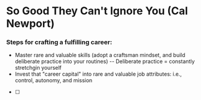# So Good They Can't Ignore You (Cal Newport)

### Steps for crafting a fulfilling career:
- Master rare and valuable skills (adopt a craftsman mindset, and build deliberate practice into your routines)
-- Deliberate practice = constantly stretchgin yourself
- Invest that "career capital" into rare and valuable job attributes: i.e., control, autonomy, and mission
- [ ]
